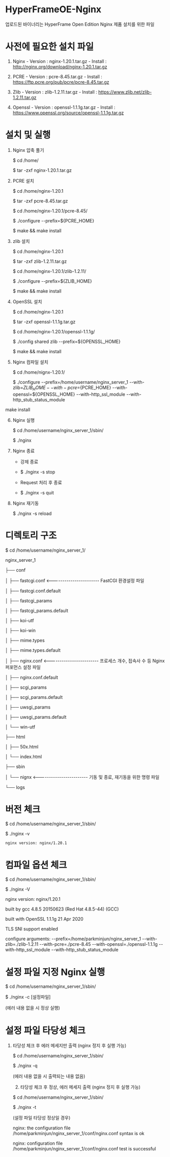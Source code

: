 # HyperFrameOE-Nginx
업로드된 바이너리는 HyperFrame Open Edition Nginx 제품 설치를 위한 파일
# 사전에 필요한 설치 파일
1) Nginx
       - Version : nginx-1.20.1.tar.gz
       - Install : http://nginx.org/download/nginx-1.20.1.tar.gz
   
2) PCRE
       - Version : pcre-8.45.tar.gz
       - Install : https://ftp.pcre.org/pub/pcre/pcre-8.45.tar.gz

3) Zlib
       - Version : zlib-1.2.11.tar.gz
       - Install : https://www.zlib.net/zlib-1.2.11.tar.gz
4) Openssl
       - Version : openssl-1.1.1g.tar.gz
       - Install : https://www.openssl.org/source/openssl-1.1.1g.tar.gz

# 설치 및 실행

1) Nginx 압축 풀기

      $ cd /home/
      
      $ tar -zxf nginx-1.20.1.tar.gz
      

2) PCRE 설치

      $ cd /home/nginx-1.20.1
      
      $ tar -zxf pcre-8.45.tar.gz
      
      $ cd /home/nginx-1.20.1/pcre-8.45/
      
      $ ./configure --prefix=${PCRE_HOME}
      
      $ make && make install
      

3) zlib 설치

      $ cd /home/nginx-1.20.1
      
      $ tar -zxf zlib-1.2.11.tar.gz
      
      $ cd /home/nginx-1.20.1/zlib-1.2.11/
      
      $ ./configure --prefix=${ZLIB_HOME}
      
      $ make && make install
      

4) OpenSSL 설치

      $ cd /home/nginx-1.20.1
      
      $ tar -zxf openssl-1.1.1g.tar.gz
      
      $ cd /home/nginx-1.20.1/openssl-1.1.1g/
      
      $ ./config shared zlib --prefix=${OPENSSL_HOME}
      
      $ make && make install
      

5) Nginx 컴파일 설치

      $ cd /home/nignx-1.20.1/
      
      $ ./configure --prefix=/home/username/nginx_server_1 --with-zlib=${ZLIB_HOME} --with-pcre=${PCRE_HOME} --with-openssl=${OPENSSL_HOME} --with-http_ssl_module --with-http_stub_status_module
      
make install


6) Nginx 실행

      $ cd /home/username/nginx_server_1/sbin/
      
      $ ./nginx
      

7) Nginx 종료

      - 강제 종료
      - 
        $ ./nginx -s stop
        

      - Request 처리 후 종료
      - 
        $ ./nginx -s quit
        

8) Nginx 재기동

      $ ./nginx -s reload
      
      
# 디렉토리 구조

$ cd /home/username/nginx_server_1/
   
   nginx_server_1
   
   ├── conf
   
   │   ├── fastcgi.conf <----------------------- FastCGI 환경설정 파일
   
   │   ├── fastcgi.conf.default
   
   │   ├── fastcgi_params
   
   │   ├── fastcgi_params.default
   
   │   ├── koi-utf
   
   │   ├── koi-win
   
   │   ├── mime.types
   
   │   ├── mime.types.default
   
   │   ├── nginx.conf <------------------------ 프로세스 개수, 접속사 수 등 Nginx 퍼포먼스 설정 파일
   
   │   ├── nginx.conf.default
   
   │   ├── scgi_params
   
   │   ├── scgi_params.default
   
   │   ├── uwsgi_params
   
   │   ├── uwsgi_params.default
   
   │   └── win-utf
   
   ├── html
   
   │   ├── 50x.html
   
   │   └── index.html
   
   ├── sbin
   
   │   └── nignx <------------------------ 기동 및 종료, 재기동을 위한 명령 파일
   
   └── logs
   
# 버전 체크
  $ cd /home/username/nginx_server_1/sbin/
  
  $ ./nginx -v
  
    nginx version: nginx/1.20.1
    
# 컴파일 옵션 체크
$ cd /home/username/nginx_server_1/sbin/

$ ./nginx -V

  nginx version: nginx/1.20.1
  
  built by gcc 4.8.5 20150623 (Red Hat 4.8.5-44) (GCC)
  
  built with OpenSSL 1.1.1g  21 Apr 2020
  
  TLS SNI support enabled
  
configure arguments: --prefix=/home/parkminjun/nginx_server_1 --with-zlib=./zlib-1.2.11 --with-pcre=./pcre-8.45 --with-openssl=./openssl-1.1.1g --with-http_ssl_module --with-http_stub_status_module

# 설정 파일 지정 Nginx 실행
$ cd /home/username/nginx_server_1/sbin/

$ ./nginx -c [설정파일]

   (에러 내용 없을 시 정상 실행)
   
   
# 설정 파일 타당성 체크
1) 타당성 체크 후 에러 메세지만 출력 (nginx 정지 후 실행 가능)

   $ cd /home/username/nginx_server_1/sbin/
       
   $ ./nginx -q
   
     (에러 내용 없을 시 출력되는 내용 없음)

   2) 타당성 체크 후 정상, 에러 메세지 출력 (nginx 정지 후 실행 가능)
   
   $ cd /home/username/nginx_server_1/sbin/
       
   $ ./nginx -t
       
     (설정 파일 타당성 정상일 경우)
         
     nginx: the configuration file /home/parkminjun/nginx_server_1/conf/nginx.conf syntax is ok
         
     nginx: configuration file /home/parkminjun/nginx_server_1/conf/nginx.conf test is successful
         
